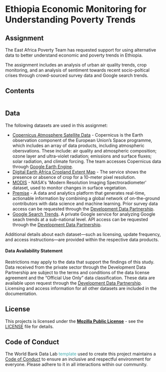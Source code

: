 # Ethiopia Economic Monitoring for Understanding Poverty Trends

## Assignment

The East Africa Poverty Team has requested support for using alternative data to better understand economic and poverty trends in Ethiopia. 

The assignment includes an analysis of urban air quality trends, crop monitoring, and an analysis of sentiment towards recent socio-poltical crises through crowd-sourced survey data and Google search trends. 

## Contents

```{tableofcontents}
```

## Data

The following datasets are used in this assignmet:

* [Copernicus Atmosphere Satellite Data](https://www.copernicus.eu/en/copernicus-services/atmosphere) - Copernicus is the Earth observation component of the European Union’s Space programme, which includes an array of data products, including atmospheric obersvations. These include: air quality and atmospheric composition; ozone layer and ultra-violet radiation; emissions and surface fluxes; solar radiation, and climate forcing. The team accesses Copernicus data through [Google Earth Engine](https://earthengine.google.com/). 
* [Digital Earth Africa Cropland Extent Map](https://www.digitalearthafrica.org/platform-resources/services/cropland-extent-map) - The service shows the presence or absence of crop for a 10-meter pixel resolution.
* [MODIS](https://modis.gsfc.nasa.gov/) - NASA's 'Modern Resolution Imaging Spectroradiometer' dataset, used to monitor changes in surface vegetation. 
* [Premise](https://docs.datapartnership.org/partners/premise/README.html) - A data and analytics platform that generates real-time, actionable information by combining a global network of on-the-ground contributors with data science and machine learning. Prior survey data access can be requested through the [Development Data Partnership](https://datapartnership.org/).
* [Google Search Trends](https://docs.datapartnership.org/partners/google/README.html). A private Google service for analyzing Google seach trends at a sub-national level. API access can be requested through the [Development Data Partnership](https://datapartnership.org/).

Additional details about each dataset—such as licensing, update frequency, and access instructions—are provided within the respective data products.

#### Data Availability Statement

Restrictions may apply to the data that support the findings of this study. Data received from the private sector through the Development Data Partnership are subject to the terms and conditions of the data license agreement and the “Official Use Only” data classification. These data are available upon request through the [Development Data Partnership](https://datapartnership.org/). Licensing and access information for all other datasets are included in the documentation.


## License

This projects is licensed under the [**Mozilla Public License**](https://opensource.org/license/mpl-2-0/) - see the [LICENSE](LICENSE) file for details.


## Code of Conduct

The World Bank Data Lab <span style="color:#3EACAD">template</span> used to create this project maintains a [Code of Conduct](docs/CODE_OF_CONDUCT.md) to ensure an inclusive and respectful environment for everyone. Please adhere to it in all interactions within our community.

